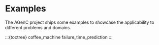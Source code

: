 # Examples

The AGenC project ships some examples to showcase the applicability to different problems and domains.

:::{toctree}
coffee_machine
failure_time_prediction
:::
